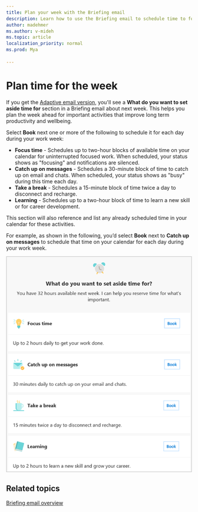 ```yaml
---
title: Plan your week with the Briefing email
description: Learn how to use the Briefing email to schedule time to focus, catch up on email, and more
author: madehmer
ms.author: v-mideh
ms.topic: article
localization_priority: normal 
ms.prod: Mya

---
```

# Plan time for the week

If you get the [Adaptive email version](be-overview.md#adaptive-or-html-version), you'll see a **What do you want to set aside time for** section in a Briefing email about next week. This helps you plan the week ahead for important activities that improve long term productivity and wellbeing.

Select **Book** next one or more of the following to schedule it for each day during your work week:

* **Focus time** - Schedules up to two-hour blocks of available time on your calendar for uninterrupted focused work. When scheduled, your status shows as "focusing" and notifications are silenced.
* **Catch up on messages** - Schedules a 30-minute block of time to catch up on email and chats. When scheduled, your status shows as "busy" during this time each day.
* **Take a break** - Schedules a 15-minute block of time twice a day to disconnect and recharge.
* **Learning** - Schedules up to a two-hour block of time to learn a new skill or for career development.

This section will also reference and list any already scheduled time in your calendar for these activities.

For example, as shown in the following, you’d select **Book** next to **Catch up on messages** to schedule that time on your calendar for each day during your work week.

   ![Plan your week options](./images/be-time.png)

## Related topics

[Briefing email overview](be-overview.md)
